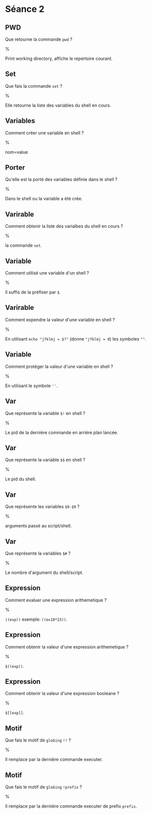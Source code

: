 # Séance 2

## PWD

Que retourne la commande ```pwd``` ?

%

Print working directory, affiche le repertoire courant.

## Set

Que fais la commande ```set``` ?

%

Elle retourne la liste des variables du shell en cours.

## Variables

Comment créer une variable en shell ?

%

nom=value

## Porter

Qu'elle est la porté des variables définie dans le shell ?

%

Dans le shell ou la variable a été crée.

## Varirable

Comment obtenir la liste des varialbes du shell en cours ?

%

la commande ```set```.

## Variable 

Comment utilisé une variable d'un shell ?

%

Il suffis de la préfixer par ```$```.

## Varirable 

Comment expendre la valeur d'une variable en shell ?

%

En utilisant ```echo "jfklmj = $?"``` (donne ```"jfklmj = 0```) les symboles ```""```.

## Variable

Comment protéger la valeur d'une variable en shell ?

%

En utilisant le symbole ```''```.

## Var 

Que représente la variable ```$!``` en shell ?

%

Le pid de la dernière commande en arrière plan lancée.

## Var 

Que représente la variable ```$$``` en shell ?

%

Le pid du shell.

## Var 

Que représente les variables ```$0-$9``` ?

%

arguments passé au script/shell.

## Var 

Que représente la variables ```$#``` ?

%

Le nombre d'argument du shell/script.

## Expression

Comment evaluer une expression arithemetique ?

%

```((exp))``` exemple: ```((e=10*23))```.

## Expression

Comment obtenir la valeur d'une expression arithemetique ?

%

```$((exp))```.

## Expression

Comment obtenir la valeur d'une expression booleane ?

%

```$[[exp]]```.

## Motif 

Que fais le motif de ```globing``` ```!!``` ?

%

Il remplace par la dernière commande executer.

## Motif

Que fais le motif de ```globing``` ```!prefix``` ?

%

Il remplace par la dernière commande executer de prefix ```prefix```.
